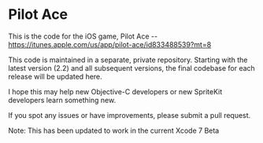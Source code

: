 # Pilot Ace

This is the code for the iOS game, Pilot Ace -- https://itunes.apple.com/us/app/pilot-ace/id833488539?mt=8

This code is maintained in a separate, private repository.  Starting with the latest version (2.2) and all subsequent versions, the final codebase for each release will be updated here.

I hope this may help new Objective-C developers or new SpriteKit developers learn something new.

If you spot any issues or have improvements, please submit a pull request.

Note: This has been updated to work in the current Xcode 7 Beta
